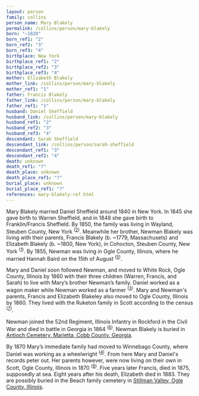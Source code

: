 ```yaml
---
layout: person
family: collins
person_name: Mary Blakely
permalink: /collins/person/mary-blakely
born: "~1820"
born_ref1: "2"
born_ref2: "3"
born_ref3: "4"
birthplace: New York
birthplace_ref1: "2"
birthplace_ref2: "3"
birthplace_ref3: "4"
mother: Elizabeth Blakely
mother_link: /collins/person/mary-blakely
mother_ref1: "1"
father: Francis Blakely
father_link: /collins/person/mary-blakely
father_ref1: "1"
husband: Daniel Sheffield
husband_link: /collins/person/mary-blakely
husband_ref1: "2"
husband_ref2: "3"
husband_ref3: "4"
descendant: Sarah Sheffield
descendant_link: /collins/person/sarah-sheffield
descendant_ref1: "3"
descendant_ref2: "4"
death: unknown
death_ref1: "?"
death_place: unknown
death_place_ref1: "?"
burial_place: unknown
burial_place_ref1: "?"
references: mary-blakely-ref.html
---
```


Mary Blakely married Daniel Sheffield around 1840 in New York. In 1845 she gave birth to Warren Sheffield, and in 1848 she gave birth to Franklin/Francis Sheffield. By 1850, the family was living in Wayland, Steuben County, New York <sup>([2](#2))</sup>. Meanwhile her brother, Newman Blakely was living with their parents, Francis Blakely (b. ~1779, Massachusets) and Elizabeth Blakely (b. ~1800, New York), in Cohocton, Steuben County, New York <sup>([1](#1))</sup>. By 1855, Newman was living in Ogle County, Illinois, where he married Hannah Baird on the 15th of August <sup>([5](#5))</sup>.

Mary and Daniel soon followed Newman, and moved to White Rock, Ogle County, Illinois by 1860 with their three children (Warren, Francis, and Sarah) to live with Mary’s brother Newman’s family. Daniel worked as a wagon maker while Newman worked as a farmer <sup>([3](#3))</sup>. Mary and Newman's parents, Francis and Elizabeth Blakeley also moved to Ogle County, Illinois by 1860. They lived with the Ruketon family in Scott according to the census <sup>([7](#7))</sup>.

Newman joined the 52nd Regiment, Illinois Infantry in Rockford in the Civil War and died in battle in Georgia in 1864 <sup>([6](#6))</sup>. Newman Blakely is buried in [Antioch Cemetery, Marietta, Cobb County, Georgia](https://www.findagrave.com/memorial/121815470).

By 1870 Mary’s immediate family had moved to Winnebago County, where Daniel was working as a wheelwright <sup>([4](#4))</sup>. From here Mary and Daniel's records peter out. Her parents however, were now living on their own in Scott, Ogle County, Illinois in 1870 <sup>([8](#8))</sup>. Five years later Francis, died in 1875, supposedly at sea. Eight years after his death, Elizabeth died in 1883. They are possibly buried in the Beach family cemetery in [Stillman Valley, Ogle County, Illinois](https://www.findagrave.com/memorial/75626235).

